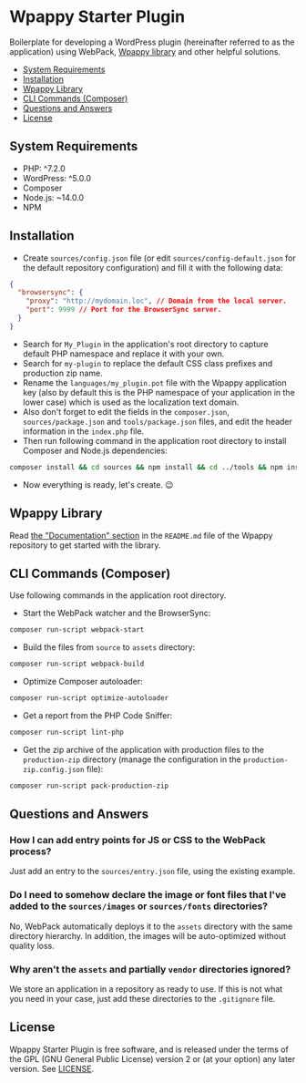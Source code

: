 # Wpappy Starter Plugin

Boilerplate for developing a WordPress plugin (hereinafter referred to as the application) using WebPack, [Wpappy library](https://github.com/wpappy/wpappy) and other helpful solutions.

- [System Requirements](#system-requirements)
- [Installation](#installation)
- [Wpappy Library](#wpappy-library)
- [CLI Commands (Composer)](#cli-commands-composer)
- [Questions and Answers](#questions-and-answers)
- [License](#license)

## System Requirements
- PHP: ^7.2.0
- WordPress: ^5.0.0
- Composer
- Node.js: ~14.0.0
- NPM

## Installation
- Create `sources/config.json` file (or edit `sources/config-default.json` for the default repository configuration) and fill it with the following data:
```json
{
  "browsersync": {
    "proxy": "http://mydomain.loc", // Domain from the local server.
    "port": 9999 // Port for the BrowserSync server.
  }
}
```
- Search for `My_Plugin` in the application's root directory to capture default PHP namespace and replace it with your own.
- Search for `my-plugin` to replace the default CSS class prefixes and production zip name.
- Rename the `languages/my_plugin.pot` file with the Wpappy application key (also by default this is the PHP namespace of your application in the lower case) which is used as the localization text domain.
- Also don't forget to edit the fields in the `composer.json`, `sources/package.json` and `tools/package.json` files, and edit the header information in the `index.php` file.
- Then run following command in the application root directory to install Composer and Node.js dependencies:
```bash
composer install && cd sources && npm install && cd ../tools && npm install
```
- Now everything is ready, let's create. 😉

## Wpappy Library
Read [the "Documentation" section](https://github.com/wpappy/wpappy/blob/main/README.md#documentation) in the `README.md` file of the Wpappy repository to get started with the library.

## CLI Commands (Composer)
Use following commands in the application root directory.

- Start the WebPack watcher and the BrowserSync:
```bash
composer run-script webpack-start
```
- Build the files from `source` to `assets` directory:
```bash
composer run-script webpack-build
```
- Optimize Composer autoloader:
```bash
composer run-script optimize-autoloader
```
- Get a report from the PHP Code Sniffer:
```bash
composer run-script lint-php
```
- Get the zip archive of the application with production files to the `production-zip` directory (manage the configuration in the `production-zip.config.json` file):
```bash
composer run-script pack-production-zip
```

## Questions and Answers

### How I can add entry points for JS or CSS to the WebPack process?
Just add an entry to the `sources/entry.json` file, using the existing example.

### Do I need to somehow declare the image or font files that I've added to the `sources/images` or `sources/fonts` directories?
No, WebPack automatically deploys it to the `assets` directory with the same directory hierarchy. In addition, the images will be auto-optimized without quality loss.

### Why aren't the `assets` and partially `vendor` directories ignored?
We store an application in a repository as ready to use. If this is not what you need in your case, just add these directories to the `.gitignore` file.

## License
Wpappy Starter Plugin is free software, and is released under the terms of the GPL (GNU General Public License) version 2 or (at your option) any later version. See [LICENSE](https://github.com/wpappy/starter-plugin/blob/main/LICENSE).
